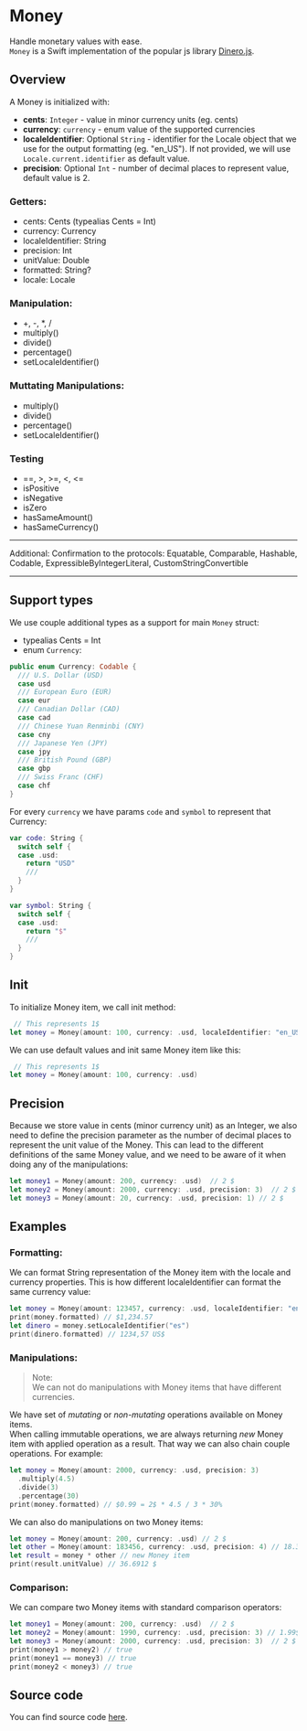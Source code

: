 # Money

Handle monetary values with ease.  
`Money` is a Swift implementation of the popular js library [Dinero.js](https://dinerojs.com/).

## Overview  

A Money is initialized with:
- **cents**: `Integer` - value in minor currency units (eg. cents)
- **currency**: `currency` - enum value of the supported currencies
- **localeIdentifier**: Optional `String` - identifier for the Locale object that we use for the output formatting (eg. "en_US"). If not provided, we will use `Locale.current.identifier` as default value.
- **precision**: Optional `Int` - number of decimal places to represent value, default value is 2.

### Getters:
- cents: Cents (typealias Cents = Int)
- currency: Currency
- localeIdentifier: String
- precision: Int
- unitValue: Double
- formatted: String?
- locale: Locale
### Manipulation:
- +, -, *, /
- multiply()
- divide()
- percentage()
- setLocaleIdentifier()
### Muttating Manipulations:
- multiply()
- divide()
- percentage()
- setLocaleIdentifier()
### Testing
- ==, >, >=, <, <= 
- isPositive
- isNegative
- isZero
- hasSameAmount()
- hasSameCurrency()
---
Additional: Confirmation to the protocols: Equatable, Comparable, Hashable, Codable, ExpressibleByIntegerLiteral, CustomStringConvertible    
  
---

## Support types  

We use couple additional types as a support for main `Money` struct:
- typealias Cents = Int
- enum `Currency`:
``` swift
public enum Currency: Codable {
  /// U.S. Dollar (USD)
  case usd
  /// European Euro (EUR)
  case eur
  /// Canadian Dollar (CAD)
  case cad
  /// Chinese Yuan Renminbi (CNY)
  case cny
  /// Japanese Yen (JPY)
  case jpy
  /// British Pound (GBP)
  case gbp
  /// Swiss Franc (CHF)
  case chf
}
```

For every `currency` we have params `code` and `symbol` to represent that Currency:
``` swift
var code: String {
  switch self {
  case .usd:
    return "USD"
    ///
  }
}

var symbol: String {
  switch self {
  case .usd:
    return "$"
    ///
  }
}
```

## Init

To initialize Money item, we call init method:  
``` swift
 // This represents 1$
let money = Money(amount: 100, currency: .usd, localeIdentifier: "en_US", precision: 2)
```
We can use default values and init same Money item like this:  
``` swift
 // This represents 1$
let money = Money(amount: 100, currency: .usd)
```  

## Precision
Because we store value in cents (minor currency unit) as an Integer, we also need to define the precision parameter as the number of decimal places to represent the unit value of the Money. This can lead to the different definitions of the same Money value, and we need to be aware of it when doing any of the manipulations:
``` swift
let money1 = Money(amount: 200, currency: .usd)  // 2 $
let money2 = Money(amount: 2000, currency: .usd, precision: 3)  // 2 $
let money3 = Money(amount: 20, currency: .usd, precision: 1) // 2 $
```

## Examples

### Formatting:
We can format String representation of the Money item with the locale and currency properties. This is how different localeIdentifier can format the same currency value:
``` swift 
let money = Money(amount: 123457, currency: .usd, localeIdentifier: "en_US")
print(money.formatted) // $1,234.57
let dinero = money.setLocaleIdentifier("es")
print(dinero.formatted) // 1234,57 US$
```

### Manipulations:  
> Note:  
> We can not do manipulations with Money items that have different currencies.  

We have set of *mutating* or *non-mutating* operations available on Money items.  
When calling immutable operations, we are always returning *new* Money item with applied operation as a result. That way we can also chain couple operations. For example:
``` swift
let money = Money(amount: 2000, currency: .usd, precision: 3)
  .multiply(4.5)
  .divide(3)
  .percentage(30)
print(money.formatted) // $0.99 = 2$ * 4.5 / 3 * 30%
```
We can also do manipulations on two Money items:
``` swift
let money = Money(amount: 200, currency: .usd) // 2 $
let other = Money(amount: 183456, currency: .usd, precision: 4) // 18.3456 $
let result = money * other // new Money item
print(result.unitValue) // 36.6912 $
```

### Comparison:
We can compare two Money items with standard comparison operators:
``` swift
let money1 = Money(amount: 200, currency: .usd)  // 2 $
let money2 = Money(amount: 1990, currency: .usd, precision: 3) // 1.99$
let money3 = Money(amount: 2000, currency: .usd, precision: 3)  // 2 $
print(money1 > money2) // true
print(money1 == money3) // true
print(money2 < money3) // true
```

## Source code
You can find source code [here](/Sources/Core/Utilities/Money).
